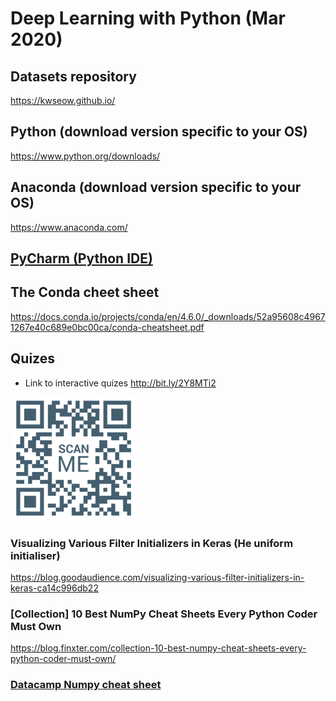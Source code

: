 # Deep Learning with Python (Mar 2020)

## Datasets repository
https://kwseow.github.io/

## Python (download version specific to your OS) 
https://www.python.org/downloads/

## Anaconda (download version specific to your OS) 
https://www.anaconda.com/

## [PyCharm (Python IDE)](https://www.jetbrains.com/pycharm/)

## The Conda cheet sheet
https://docs.conda.io/projects/conda/en/4.6.0/_downloads/52a95608c49671267e40c689e0bc00ca/conda-cheatsheet.pdf

## Quizes
+ Link to interactive quizes http://bit.ly/2Y8MTi2  
<img src="quiz_qr.png" alt="quiz qr code" width="40%"/>

### Visualizing Various Filter Initializers in Keras (He uniform initialiser)
https://blog.goodaudience.com/visualizing-various-filter-initializers-in-keras-ca14c996db22

### [Collection] 10 Best NumPy Cheat Sheets Every Python Coder Must Own
https://blog.finxter.com/collection-10-best-numpy-cheat-sheets-every-python-coder-must-own/

### [Datacamp Numpy cheat sheet](Numpy_Python_Cheat_Sheet.pdf)
